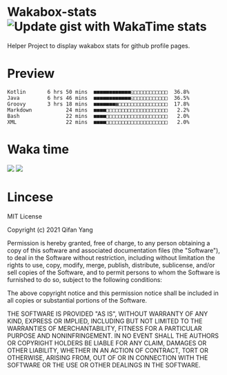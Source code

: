  # Wakabox-stats ![Update gist with WakaTime stats](https://github.com/underwindfall/wakabox-stats/workflows/Update%20gist%20with%20WakaTime%20stats/badge.svg)

  Helper Project to display wakabox stats for github profile pages. 
 # Preview 
  
  ```  
 Kotlin       6 hrs 50 mins  ■■■■■■■■■■■■◱□□□□□□□□□□□  36.8%
Java         6 hrs 46 mins  ■■■■■■■■■■■■◱□□□□□□□□□□□  36.5%
Groovy       3 hrs 18 mins  ■■■■■■■▦□□□□□□□□□□□□□□□□  17.8%
Markdown           24 mins  ■■■■□□□□□□□□□□□□□□□□□□□□   2.2%
Bash               22 mins  ■■■■□□□□□□□□□□□□□□□□□□□□   2.0%
XML                22 mins  ■■■■□□□□□□□□□□□□□□□□□□□□   2.0% 
 ``` 
  
 
 
  
  # Waka time 

  ![](https://wakatime.com/share/@underwindfall/04fb31b6-0c1f-434d-b3a5-ac5e62f5364c.svg)
  ![](https://wakatime.com/share/@underwindfall/3d98f640-5c0f-4faf-b8df-1c48dec045b2.svg)
  
  # Lincese 

  MIT License

  Copyright (c) 2021 Qifan Yang
  
  Permission is hereby granted, free of charge, to any person obtaining a copy
  of this software and associated documentation files (the "Software"), to deal
  in the Software without restriction, including without limitation the rights
  to use, copy, modify, merge, publish, distribute, sublicense, and/or sell
  copies of the Software, and to permit persons to whom the Software is
  furnished to do so, subject to the following conditions:
  
  The above copyright notice and this permission notice shall be included in all
  copies or substantial portions of the Software.
  
  THE SOFTWARE IS PROVIDED "AS IS", WITHOUT WARRANTY OF ANY KIND, EXPRESS OR
  IMPLIED, INCLUDING BUT NOT LIMITED TO THE WARRANTIES OF MERCHANTABILITY,
  FITNESS FOR A PARTICULAR PURPOSE AND NONINFRINGEMENT. IN NO EVENT SHALL THE
  AUTHORS OR COPYRIGHT HOLDERS BE LIABLE FOR ANY CLAIM, DAMAGES OR OTHER
  LIABILITY, WHETHER IN AN ACTION OF CONTRACT, TORT OR OTHERWISE, ARISING FROM,
  OUT OF OR IN CONNECTION WITH THE SOFTWARE OR THE USE OR OTHER DEALINGS IN THE
  SOFTWARE.
